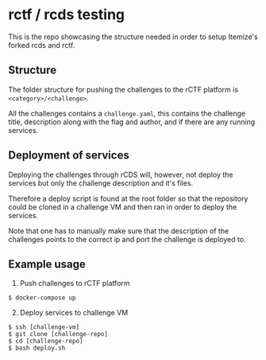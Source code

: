 # rctf / rcds testing

This is the repo showcasing the structure needed in order to setup Itemize's forked rcds and rctf.

## Structure

The folder structure for pushing the challenges to the rCTF platform is `<category>/<challenge>`.

All the challenges contains a `challenge.yaml`, this contains the challenge title, description along with the flag and author, and if there are any running services.

## Deployment of services

Deploying the challenges through rCDS will, however, not deploy the services but only the challenge description and it's files.

Therefore a deploy script is found at the root folder so that the repository could be cloned in a challenge VM and then ran in order to deploy the services.

Note that one has to manually make sure that the description of the challenges points to the correct ip and port the challenge is deployed to.

## Example usage

1. Push challenges to rCTF platform

```
$ docker-compose up
```

2. Deploy services to challenge VM

```
$ ssh [challenge-vm]
$ git clone [challenge-repo]
$ cd [challenge-repo]
$ bash deploy.sh
```
